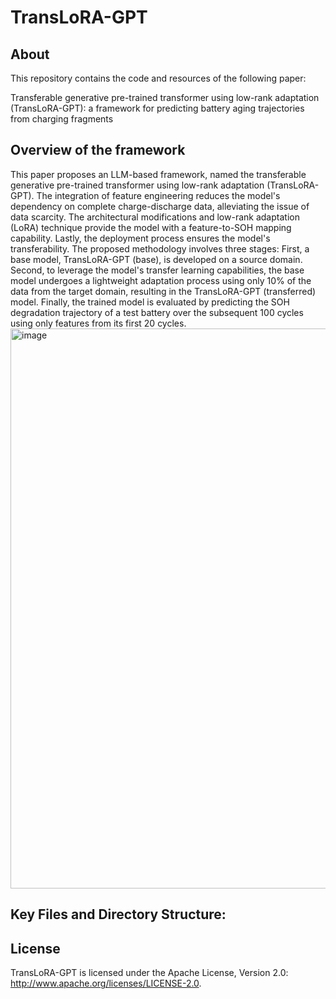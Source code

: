 # TransLoRA-GPT
## About
This repository contains the code and resources of the following paper:

Transferable generative pre-trained transformer using low-rank adaptation (TransLoRA-GPT): a framework for predicting battery aging trajectories from charging fragments

## Overview of the framework
This paper proposes an LLM-based framework, named the transferable generative pre-trained transformer using low-rank adaptation (TransLoRA-GPT). The integration of feature engineering reduces the model's dependency on complete charge-discharge data, alleviating the issue of data scarcity. The architectural modifications and low-rank adaptation (LoRA) technique provide the model with a feature-to-SOH mapping capability. Lastly, the deployment process ensures the model's transferability.
The proposed methodology involves three stages: First, a base model, TransLoRA-GPT (base), is developed on a source domain. Second, to leverage the model's transfer learning capabilities, the base model undergoes a lightweight adaptation process using only 10% of the data from the target domain, resulting in the TransLoRA-GPT (transferred) model. Finally, the trained model is evaluated by predicting the SOH degradation trajectory of a test battery over the subsequent 100 cycles using only features from its first 20 cycles.
<img width="535" height="896" alt="image" src="https://github.com/user-attachments/assets/f4a62341-d7cf-499c-bc8f-19b618a9e37c" />

## Key Files and Directory Structure:


## License
TransLoRA-GPT is licensed under the Apache License, Version 2.0: http://www.apache.org/licenses/LICENSE-2.0.
